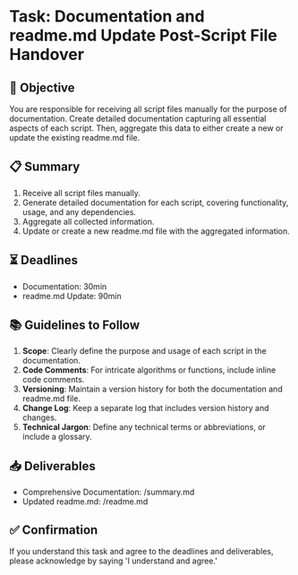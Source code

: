 # Task: Documentation and readme.md Update Post-Script File Handover

## 🎯 Objective
You are responsible for receiving all script files manually for the purpose of documentation. Create detailed documentation capturing all essential aspects of each script. Then, aggregate this data to either create a new or update the existing readme.md file.

## 📋 Summary

1. Receive all script files manually.
2. Generate detailed documentation for each script, covering functionality, usage, and any dependencies.
3. Aggregate all collected information.
4. Update or create a new readme.md file with the aggregated information.

## ⏳ Deadlines
- Documentation: 30min
- readme.md Update: 90min

## 📚 Guidelines to Follow

1. **Scope**: Clearly define the purpose and usage of each script in the documentation.
2. **Code Comments**: For intricate algorithms or functions, include inline code comments.
3. **Versioning**: Maintain a version history for both the documentation and readme.md file.
4. **Change Log**: Keep a separate log that includes version history and changes.
5. **Technical Jargon**: Define any technical terms or abbreviations, or include a glossary.

## 📥 Deliverables
- Comprehensive Documentation: /summary.md
- Updated readme.md: /readme.md

## ✅ Confirmation
If you understand this task and agree to the deadlines and deliverables, please acknowledge by saying 'I understand and agree.'
